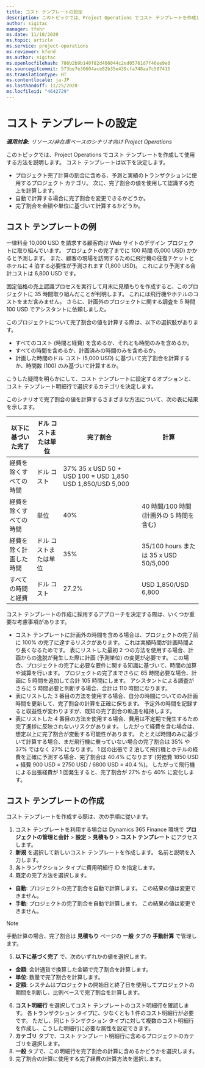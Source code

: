 ```yaml
---
title: コスト テンプレートの設定
description: このトピックでは、Project Operations でコスト テンプレートを作成して使用する方法を説明します。
author: sigitac
manager: tfehr
ms.date: 11/18/2020
ms.topic: article
ms.service: project-operations
ms.reviewer: kfend
ms.author: sigitac
ms.openlocfilehash: 786b2b9b140f82d406044c2ed05761d7f46ee9e0
ms.sourcegitcommit: 573be7e36604ace82b35e439cfa748aa7c587415
ms.translationtype: HT
ms.contentlocale: ja-JP
ms.lasthandoff: 11/25/2020
ms.locfileid: "4642729"
---
```

# <a name="set-up-cost-templates"></a>コスト テンプレートの設定

_**適用対象:** リソース/非在庫ベースのシナリオ向け Project Operations_


このトピックでは、Project Operations でコスト テンプレートを作成して使用する方法を説明します。 コスト テンプレートは以下を決定します。

- プロジェクト完了計算の割合に含める、予測と実績のトランザクションに使用するプロジェクト カテゴリ。 次に、完了割合の値を使用して認識する売上を計算します。
- 自動で計算する場合に完了割合を変更できるかどうか。
- 完了割合を金額や単位に基づいて計算するかどうか。

## <a name="cost-template-example"></a>コスト テンプレートの例

一律料金 10,000 USD を請求する顧客向け Web サイトのデザイン プロジェクトに取り組んでいます。 プロジェクトの完了までに 100 時間 (5,000 USD) かかると予測します。 また、顧客の現場を訪問するために飛行機の往復チケットとホテルに 4 泊する必要性が予測されます (1,800 USD)。 これにより予測する合計コストは 6,800 USD です。

固定価格の売上認識プロセスを実行して月末に見積もりを作成すると、このプロジェクトに 35 時間取り組んだことが判明します。 これには飛行機やホテルのコストをまだ含みません。 さらに、計画外のプロジェクトに関する調査を 5 時間 100 USD でアシスタントに依頼しました。

このプロジェクトについて完了割合の値を計算する際は、以下の選択肢があります。

- すべてのコスト (時間と経費) を含めるか、それとも時間のみを含めるか。
- すべての時間を含めるか、計画済みの時間のみを含めるか。
- 計画した時間のドル コスト (5,000 USD) に基づいて完了割合を計算するか、時間数 (100) のみ基づいて計算するか。

こうした疑問を明らかにして、コスト テンプレートに設定するオプションと、コスト テンプレート明細行で選択するカテゴリを決定します。

このシナリオで完了割合の値を計算するさまざまな方法について、次の表に結果を示します。

| 以下に基づいた完了 | ドル コストまたは単位 | 完了割合 | 計算 |
| --- | --- | --- | --- |
| 経費を除くすべての時間 | ドル コスト | 37% 35 x USD 50 + USD 100 = USD 1,850 USD 1,850/USD 5,000 |
| 経費を除くすべての時間 | 単位 | 40% | 40 時間/100 時間 (計画外の 5 時間を含む) |
| 経費を除く計画した時間 | ドル コストまたは単位 | 35% | 35/100 hours または 35 x USD 50/5,000 |
| すべての時間と経費 | ドル コスト | 27.2% | USD 1,850/USD 6,800 |

コスト テンプレートの作成に採用するアプローチを決定する際は、いくつか重要な考慮事項があります。

- コスト テンプレートに計画外の時間を含める場合は、プロジェクトの完了前に 100% の完了に達するリスクがあります。 これは実績時間が計画時間より長くなるためです。 表にリストした最初 2 つの方法を使用する場合、計画からの逸脱が発生した際に計画 (予測単位) の変更が必要です。 この場合、プロジェクトの完了に必要な要件に関する知識に基づいて、時間の加算や減算を行います。 プロジェクトの完了までさらに 65 時間必要な場合、計画に 5 時間を追加して合計 105 時間にします。 アシスタントによる調査がさらに 5 時間必要と判断する場合、合計は 110 時間になります。
- 表にリストした 3 番目の方法を使用する場合、自分の時間についてのみ計画時間を更新して、完了割合の計算を正確に保ちます。 予定外の時間を記録すると収益性が変わりますが、既知の完了割合の軌道を維持します。
- 表にリストした 4 番目の方法を使用する場合、費用は不定期で発生するため完了進捗に反映されないリスクがあります。 したがって経費を含む場合は、想定以上に完了割合が変動する可能性があります。 たとえば時間のみに基づいて計算する場合、まだ飛行機に乗っていない場合の完了割合は 35% や 37% ではなく 27% になります。 1 回の出張で 2 泊して飛行機とホテルの経費を正確に予測する場合、完了割合は 40.4% になります (労務費 1850 USD + 経費 900 USD = 2750 USD / 6800 USD = 40.4 %)。 したがって飛行機による出張経費が 1 回発生すると、完了割合が 27% から 40% に変化します。

## <a name="create-cost-templates"></a>コスト テンプレートの作成
コスト テンプレートを作成する際は、次の手順に従います。

1. コスト テンプレートを利用する場合は Dynamics 365 Finance 環境で **プロジェクトの管理と会計** > **設定** > **見積もり** > **コスト テンプレート** にアクセスします。
2. **新規** を選択して新しいコスト テンプレートを作成します。 名前と説明を入力します。
3. 各トランザクション タイプに費用明細行 ID を指定します。
4. 既定の完了方法を選択します。

  - **自動**: プロジェクトの完了割合を自動で計算します。 この結果の値は変更できません。
  - **手動**: プロジェクトの完了割合を自動で計算します。 この結果の値は変更できません。

  > [!NOTE]
  > 手動計算の場合、完了割合は **見積もり** ページの **一般** タブの **手動計算** で管理します。

5. **以下に基づく完了** で、次のいずれかの値を選択します。

  - **金額**: 会計通貨で換算した金額で完了割合を計算します。
  - **単位**: 数量で完了割合を計算します。
  - **定額**: システムはプロジェクトの開始日と終了日を使用してプロジェクトの期間を判断し、比例ベースで完了割合を計算します。

6. **コスト明細行** を選択してコスト テンプレートのコスト明細行を確認します。 各トランザクション タイプに、少なくとも 1 件のコスト明細行が必要です。 ただし、同じトランザクション タイプに対して複数のコスト明細行を作成し、こうした明細行に必要な属性を設定できます。
7. **カテゴリ** タブで、コスト テンプレート明細行に含めるプロジェクトのカテゴリを選択します。
8. **一般** タブで、この明細行を完了割合の計算に含めるかどうかを選択します。
9. 完了割合の計算に使用する完了経費の計算方法を選択します。
